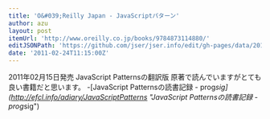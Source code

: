 ```yaml
---
title: 'O&#039;Reilly Japan - JavaScriptパターン'
author: azu
layout: post
itemUrl: 'http://www.oreilly.co.jp/books/9784873114880/'
editJSONPath: 'https://github.com/jser/jser.info/edit/gh-pages/data/2011/02/index.json'
date: '2011-02-24T11:15:00Z'
---
```

2011年02月15日発売
JavaScript Patternsの翻訳版
原著で読んでいますがとても良い書籍だと思います。
-[JavaScript Patternsの読書記録 - prog*sig](http://efcl.info/adiary/JavaScriptPatterns &quot;JavaScript Patternsの読書記録 - prog*sig&quot;)
